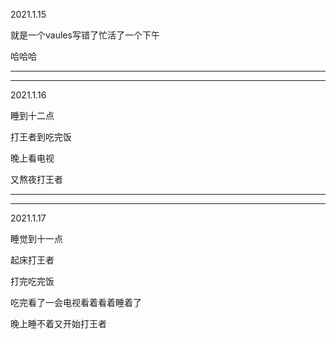 2021.1.15

就是一个vaules写错了忙活了一个下午

哈哈哈

----

-----

2021.1.16

睡到十二点

打王者到吃完饭

晚上看电视

又熬夜打王者



------

----------

2021.1.17

睡觉到十一点

起床打王者

打完吃完饭

吃完看了一会电视看着看着睡着了

晚上睡不着又开始打王者

